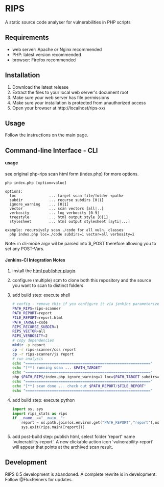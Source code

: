 # RIPS
A static source code analyser for vulnerabilities in PHP scripts

## Requirements
* web server: Apache or Nginx recommended
* PHP: latest version recommended
* browser: Firefox recommended

## Installation
1. Download the latest release
2. Extract the files to your local web server's document root
3. Make sure your web server has file permissions
4. Make sure your installation is protected from unauthorized access
5. Open your browser at http://localhost/rips-xx/

## Usage
Follow the instructions on the main page.

## Command-line Interface - CLI

#### usage

see original php-rips scan html form (index.php) for more options.

```
php index.php [option=value]

options:
  loc 				... target scan file/folder <path>
  subdir			... recurse subdirs [0|1]
  ignore_warning	... [0|1]
  vector			... scan vectors [all|..]
  verbosity			... log verbosity [0-9]
  treestyle			... html output style [0|1]
  stylesheet		... html output stylesheet [ayti|...]
  
example: recursively scan ./code for all vuln. classes
  php index.php loc=./code subdirs=1 vector=all verbosity=2
```

Note: in cli-mode argv wil be parsed into $_POST therefore allowing you to set any POST-Vars.

#### Jenkins-CI Integration Notes

1. install the [html publisher plugin](https://wiki.jenkins-ci.org/display/JENKINS/HTML+Publisher+Plugin)
2. configure (multiple) scm to clone both this repository and the source you want to scan to distinct folders
3. add build step: execute shell

	```bash
	# config - remove this if you configure it via jenkins parameterized builds
	PATH_RIPS=rips-scanner
	PATH_REPORT=report
	FILE_REPORT=report.html
	PATH_TARGET=code
	RIPS_RECURSE_SUBDIR=1
	RIPS_VECTOR=all
	RIPS_VERBOSITY=2
	# copy dependencies
	mkdir -p report
	cp -r rips-scanner/css report
	cp -r rips-scanner/js report
	# run analysis
	echo "========================================================="
	echo "[**] running scan ... $PATH_TARGET"
	echo "========================================================="
	php $PATH_RIPS/index.php ignore_warning=1 loc=$PATH_TARGET subdirs=$RIPS_RECURSE_SUBDIR vector=$RIPS_VECTOR verbosity=$RIPS_VERBOSITY treestyle=1 stylesheet=ayti > $PATH_REPORT/$FILE_REPORT
	echo "=========================================================" 
	echo "[**] scan done ... check out $PATH_REPORT/$FILE_REPORT"
	echo "========================================================="
	```
  
4. add build step: execute python
  
	```python
	import os, sys
	import rips_stats as rips
	if __name__=="__main__":
	    report = os.path.join(os.environ.get("PATH_REPORT","report"),os.environ.get("FILE_REPORT","report.html"))
	    sys.exit(rips.main([report]))
	```

5. add post-build step: publish html, select folder 'report' name 'vulnerability-report'. A new clickable action icon 'vulnerability-report' will appear that points at the archived scan result.

## Development
RIPS 0.5 development is abandoned. A complete rewrite is in development. Follow @FluxReiners for updates.
